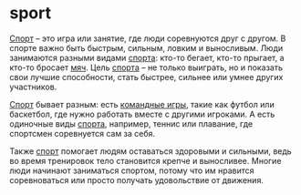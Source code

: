 # sport

[Спорт](./sport.md) – это игра или занятие, где люди соревнуются друг с другом. В спорте важно быть быстрым, сильным, ловким и выносливым. Люди занимаются разными видами [спорта](./sport.md): кто-то бегает, кто-то прыгает, а кто-то бросает [мяч](./ball_game.md). Цель [спорта](./sport.md) – не только выиграть, но и показать свои лучшие способности, стать быстрее, сильнее или умнее других участников.

[Спорт](./sport.md) бывает разным: есть [командные игры](./ball_game.md), такие как футбол или баскетбол, где нужно работать вместе с другими игроками. А есть одиночные виды [спорта](./sport.md), например, теннис или плавание, где спортсмен соревнуется сам за себя.

Также [спорт](./sport.md) помогает людям оставаться здоровыми и сильными, ведь во время тренировок тело становится крепче и выносливее. Многие люди начинают заниматься спортом, потому что им нравится соревноваться или просто получать удовольствие от движения.